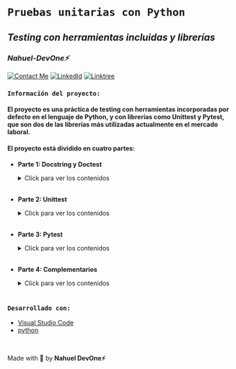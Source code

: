 # **`Pruebas unitarias con Python`** 
## *Testing con herramientas incluidas y librerías* 
### *Nahuel-DevOne⚡*
[![Contact Me](https://img.shields.io/badge/Email-informational?style=for-the-badge&logo=Mail.Ru&logoColor=fff&color=c6362c)](mailto:nahue.developer1@gmail.com)
[![LinkedId](https://img.shields.io/badge/LinkedIn-informational?style=for-the-badge&logo=linkedin&logoColor=fff&color=0274b3)](https://www.linkedin.com/in/nahuel-developer/)
[![Linktree](https://img.shields.io/badge/-Linktree-323330?style=for-the-badge&logo=linktree&logoColor=#41e45f)](https://linktr.ee/nahuel.lopez)

### **`Información del proyecto:`**

#### El proyecto es una práctica de testing con herramientas incorporadas por defecto en el lenguaje de Python, y con librerías como Unittest y Pytest, que son dos de las librerías más utilizadas actualmente en el mercado laboral.

#### El proyecto está dividido en cuatro partes:
  - **Parte 1: Docstring y Doctest**
    <details>
      <summary>Click para ver los contenidos</summary>

      - Comentarios
      - Docstrings
      - Formato Docstring
      - Módulo Doctest
      - Objetos documentables
      - Pruebas en archivos externos
    </details>
    <br>

  - **Parte 2: Unittest**
    <details>
      <summary>Click para ver los contenidos</summary>

      - dfafaf
      - fafafaf
      - dfafaf
      - dfafa
     </details>
     <br>

  - **Parte 3: Pytest**
    <details>
      <summary>Click para ver los contenidos</summary>

      - dfafaf
      - fafafaf
      - dfafaf
      - dfafa
     </details>
     <br>
    
  - **Parte 4: Complementarios**
    <details>
      <summary>Click para ver los contenidos</summary>

      - dfafaf
      - fafafaf
      - dfafaf
      - dfafa
     </details>
     <br>

### **`Desarrollado con:`**

- [Visual Studio Code](https://code.visualstudio.com/)
- [python](https://www.python.org/)

<br>
<!-- ### **`Otro:`** -->


<!-- Hecho con amor -->
Made with 💙 by __Nahuel DevOne⚡__